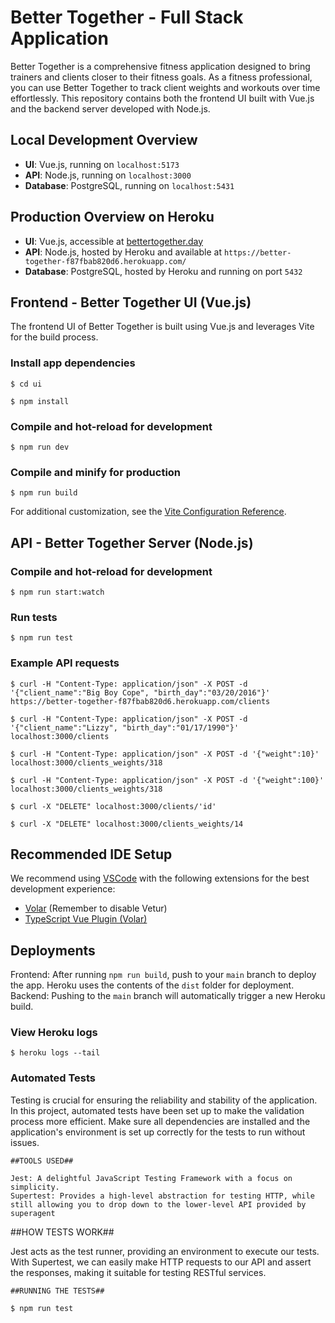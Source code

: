 # Better Together - Full Stack Application

Better Together is a comprehensive fitness application designed to bring trainers and clients closer to their fitness goals. As a fitness professional, you can use Better Together to track client weights and workouts over time effortlessly. This repository contains both the frontend UI built with Vue.js and the backend server developed with Node.js.

## Local Development Overview

- **UI**: Vue.js, running on `localhost:5173`
- **API**: Node.js, running on `localhost:3000`
- **Database**: PostgreSQL, running on `localhost:5431`

## Production Overview on Heroku

- **UI**: Vue.js, accessible at [bettertogether.day](https://www.bettertogether.day/#/client-roster)
- **API**: Node.js, hosted by Heroku and available at `https://better-together-f87fbab820d6.herokuapp.com/`
- **Database**: PostgreSQL, hosted by Heroku and running on port `5432`

## Frontend - Better Together UI (Vue.js)

The frontend UI of Better Together is built using Vue.js and leverages Vite for the build process.

### Install app dependencies

```
$ cd ui
```

```
$ npm install
```

### Compile and hot-reload for development

```
$ npm run dev
```

### Compile and minify for production

```
$ npm run build
```

For additional customization, see the [Vite Configuration Reference](https://vitejs.dev/config/).

## API - Better Together Server (Node.js)

### Compile and hot-reload for development

```
$ npm run start:watch
```

### Run tests

```
$ npm run test
```

### Example API requests

```
$ curl -H "Content-Type: application/json" -X POST -d '{"client_name":"Big Boy Cope", "birth_day":"03/20/2016"}' https://better-together-f87fbab820d6.herokuapp.com/clients

$ curl -H "Content-Type: application/json" -X POST -d '{"client_name":"Lizzy", "birth_day":"01/17/1990"}' localhost:3000/clients

$ curl -H "Content-Type: application/json" -X POST -d '{"weight":10}' localhost:3000/clients_weights/318

$ curl -H "Content-Type: application/json" -X POST -d '{"weight":100}' localhost:3000/clients_weights/318

$ curl -X "DELETE" localhost:3000/clients/'id'

$ curl -X "DELETE" localhost:3000/clients_weights/14
```

## Recommended IDE Setup

We recommend using [VSCode](https://code.visualstudio.com/) with the following extensions for the best development experience:

- [Volar](https://marketplace.visualstudio.com/items?itemName=johnsoncodehk.volar) (Remember to disable Vetur)
- [TypeScript Vue Plugin (Volar)](https://marketplace.visualstudio.com/items?itemName=Vue.vscode-typescript-vue-plugin)

## Deployments

Frontend: After running `npm run build`, push to your `main` branch to deploy the app. Heroku uses the contents of the `dist` folder for deployment.
Backend: Pushing to the `main` branch will automatically trigger a new Heroku build.

### View Heroku logs

```
$ heroku logs --tail
```

### Automated Tests

Testing is crucial for ensuring the reliability and stability of the application. In this project, automated tests have been set up to make the validation process more efficient. Make sure all dependencies are installed and the application's environment is set up correctly for the tests to run without issues.

```
##TOOLS USED##

Jest: A delightful JavaScript Testing Framework with a focus on simplicity.
Supertest: Provides a high-level abstraction for testing HTTP, while still allowing you to drop down to the lower-level API provided by superagent

```

##HOW TESTS WORK##

Jest acts as the test runner, providing an environment to execute our tests.
With Supertest, we can easily make HTTP requests to our API and assert the responses, making it suitable for testing RESTful services.

```
##RUNNING THE TESTS##

$ npm run test
```
